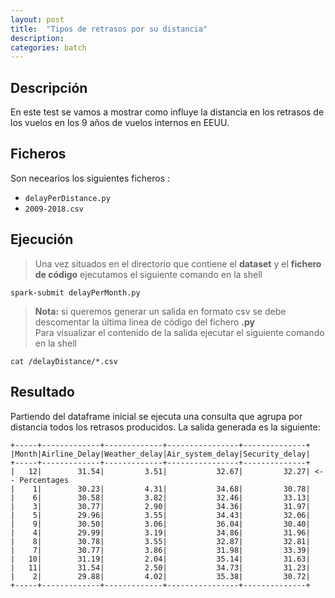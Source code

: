 ```yaml
---
layout: post
title:  "Tipos de retrasos por su distancia"
description:
categories: batch
---
```




## Descripción
En este test se vamos a mostrar como influye la distancia en los retrasos de los vuelos en los 9 años de vuelos internos en EEUU.

## Ficheros
Son necearios los siguientes ficheros :


* `delayPerDistance.py`
* `2009-2018.csv`

## Ejecución
>Una vez situados en el directorio que contiene el **dataset** y el **fichero de código** ejecutamos el siguiente comando en la shell

    spark-submit delayPerMonth.py


>**Nota:** si queremos generar un salida en formato csv se debe descomentar la última linea de código del fichero **.py**  
Para visualizar el contenido de la salida ejecutar el siguiente comando en la shell

    cat /delayDistance/*.csv


## Resultado

Partiendo del dataframe inicial se ejecuta una consulta que agrupa por distancia todos los retrasos producidos. La salida generada es la siguiente: 

        
    +-----+-------------+-------------+----------------+--------------+
    |Month|Airline_Delay|Weather_delay|Air_system_delay|Security_delay|
    +-----+-------------+-------------+----------------+--------------+
    |   12|        31.54|         3.51|           32.67|         32.27| <-- Percentages
    |    1|        30.23|         4.31|           34.68|         30.78|
    |    6|        30.58|         3.82|           32.46|         33.13|
    |    3|        30.77|         2.90|           34.36|         31.97|
    |    5|        29.96|         3.55|           34.43|         32.06|
    |    9|        30.50|         3.06|           36.04|         30.40|
    |    4|        29.99|         3.19|           34.86|         31.96|
    |    8|        30.78|         3.55|           32.87|         32.81|
    |    7|        30.77|         3.86|           31.98|         33.39|
    |   10|        31.19|         2.04|           35.14|         31.63|
    |   11|        31.54|         2.50|           34.73|         31.23|
    |    2|        29.88|         4.02|           35.38|         30.72|
    +-----+-------------+-------------+----------------+--------------+


